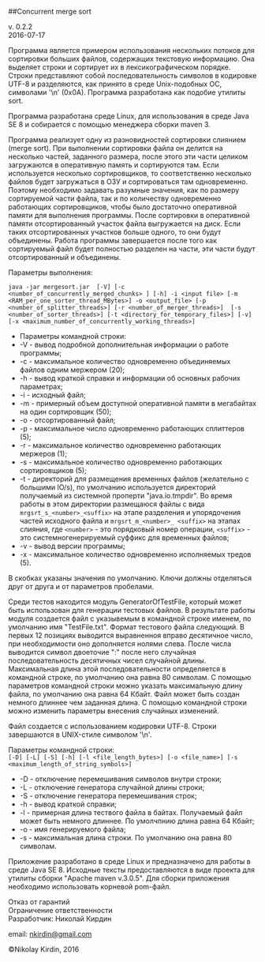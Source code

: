 ##Concurrent merge sort

v. 0.2.2  
2016-07-17  

Программа является примером использования нескольких потоков для сортировки больших файлов, содержащих текстовую информацию. Она выделяет строки и сортирует их в лексикографическом порядке. Строки представляют собой последовательность символов в кодировке UTF-8 и разделяются, как принято в среде Unix-подобных ОС, символами '\n' (0x0A). Программа разработана как подобие утилиты sort.  

Программа разработана среде Linux, для использования в среде Java SE 8 и собирается с помощью менеджера сборки maven 3.   

Программа  реализует одну из разновидностей сортировки слиянием (merge sort). При выполнении сортировки файла он делится на несколько частей, заданного размера, после этого эти части целиком загружаются в оперативную память и сортируются там. Если используется несколько сортировщиков, то соответственно несколько файлов будет загружаться в ОЗУ и сортироваться там одновременно. Поэтому необходимо задавать разумные значения, как по размеру сортируемой части файла, так и по количеству одновременно работающих сортировщиков, чтобы было достаточно оперативной памяти для выполнения программы. После сортировки в оперативной памяти отсортированный участок файла выгружается на диск. Если таких отсортированных участков больше одного, то они будут объединены. Работа программы завершается после того как сортируемый файл будет полностью разделен на части, эти части будут отсортированный и объединены.  
  
Параметры выполнения:  
  
 `java -jar mergesort.jar  [-V] [-c <number_of_concurrently_merged_chunks> ] [-h] -i <input file> [-m <RAM_per_one_sorter_thread_MBytes>] -o <output_file> [-p <number_of_splitter_threads>] [-r <number_of_merger_threads>]  [-s <number_of_sorter_threads>] [-t <directory_for_temporary_files>] [-v] [-x <maximum_number_of_concurrently_working_threads>]` 

* Параметры командной строки: 
* -V - вывод подробной дополнительная информации о работе программы;
* -c - максимальное количество одновременно объединяемых файлов одним мержером (20); 
* -h - вывод краткой справки и информации об основных рабочих параметрах; 
* -i - исходный файл; 
* -m - примерный объем доступной оперативной памяти в мегабайтах на один сортировщик (50);
* -o - отсортированный файл; 
* -p - максимальное число одновременно работающих сплиттеров (5); 
* -r - максимальное количество одновременно работающих мержеров (1); 
* -s - максимальное количество одновременно работающих сортировщиков (5); 
* -t - директорий для размещения временных файлов (желательно с большими IO/s), по умолчанию используется  директорий получаемый из системной проперти "java.io.tmpdir". Во время работы в этом директории размещаюся файлы с вида `mrgsrt_s_<number>_<suffix>` на этапе разделения и упорядочения частей исходного файла и `mrgsrt_m_<number>_ <suffix>` на этапах слияния, где `<number>` - это порядковый номер операции, `<suffix>` - это системногенерируемый суффикс для временных файлов; 
* -v - вывод версии программы;
* -x - максимальное количество одновременно исполняемых тредов (5).
 
В скобках указаны значения по умолчанию.  Ключи должны отделяться друг от друга и от параметров пробелами.
  
Среди тестов находится модуль GeneratorOfTestFile, который может быть использован для генерации тестовых файлов. В результате работы модуля создается файл с указывемым в командной строке именем, по умолчанию имя "TestFile.txt". Формат тестового файла следующий. В первых 12 позициях выводится выравненноя вправо десятичное число, при необходимости оно дополняется нолями слева. После числа выводится символ двоеточие ":" после него случайная последовательность десятичных чисел случайной длины. Максимальная длина этой последовательности определяется в командной строке, по умолчанию она равна 80 символам. С помощью параметров командной строки можно указать максимальную длину файла, по умолчанию она равна 64 Кбайт. Файл может быть создан немного длиннее чем заданная длина. С помощью командной строки можно изменить параметры внесения случайных изменений.
  
Файл создается с использованием кодировки UTF-8. Строки завершаются в UNIX-стиле символом '\n'.  
  
Параметры командной строки:  
`[-D] [-L] [-S] [-h] [-l <file_length_bytes>] [-o <file_name>] [-s <maximum_length_of_string_symbols>]`  
* -D - отключение перемешивания символов внутри строки;  
* -L - отключение генератора случайной длины строки;  
* -S - отключение генератора перемешивания строк;  
* -h - вывод краткой справки;  
* -l - примерная длина тествого файла в байтах. Получаемый файл может быть немного длиннее. По умолчпнию длина равна 64 Кбайт;
* -o - имя генерируемого файла; 
* -s - максимальная длина строки. По умолчанию она равна 80 символам.
  
Приложение разработано в среде Linux и предназначено для работы в среде Java SE 8. Исходные тексты предоставляются в виде проекта для утилиты сборки "Apache maven v.3.0.5". Для сборки приложения необходимо использовать корневой pom-файл.

Отказ от гарантий  
Ограничение ответственности  
Разработчик: Николай Кирдин

email: nkirdin@gmail.com

©Nikolay Kirdin, 2016

